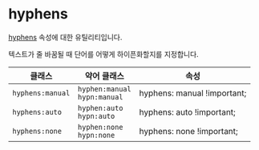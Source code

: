 # hyphens

[hyphens](https://developer.mozilla.org/en-US/docs/Web/CSS/hyphens) 속성에 대한 유틸리티입니다.

텍스트가 줄 바꿈될 때 단어를 어떻게 하이픈화할지를 지정합니다.

<table>
  <thead>
    <tr>
      <th scope="col">클래스</th>
      <th scope="col">약어 클래스</th>
      <th scope="col">속성</th>
    </tr>
  </thead>
  <tbody>
  <tr>
  <td><code>hyphens:manual</code></td>
  <td>
    <code>hyphen:manual</code><br>
    <code>hypn:manual</code>
  </td>
  <td><span class="code">hyphens: manual !important;</span></td>
</tr>

<tr>
  <td><code>hyphens:auto</code></td>
  <td>
    <code>hyphen:auto</code><br>
    <code>hypn:auto</code>
  </td>
  <td><span class="code">hyphens: auto !important;</span></td>
</tr>

<tr>
  <td><code>hyphens:none</code></td>
  <td>
    <code>hyphen:none</code><br>
    <code>hypn:none</code>
  </td>
  <td><span class="code">hyphens: none !important;</span></td>
</tr>

  </tbody>

</table>
